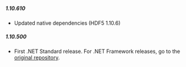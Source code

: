 ##### 1.10.610
* Updated native dependencies (HDF5 1.10.6)

##### 1.10.500
* First .NET Standard release. For .NET Framework releases, go to the [original repository](https://github.com/HDFGroup/HDF.PInvoke).
